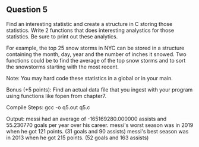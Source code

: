 ## Question 5

Find an interesting statistic and create a structure in C storing those statistics. Write 2 functions that does interesting analystics for those statistics. Be sure to print out these analytics.

For example, the top 25 snow storms in NYC can be stored in a structure containing the month, day, year and the number of inches it snowed. Two functions could be to find the average of the top snow storms and to sort the snowstorms starting with the most recent.

Note: You may hard code these statistics in a global or in your main.

Bonus (+5 points): Find an actual data file that you ingest with your program using functions like fopen from chapter7.

Compile Steps: gcc -o q5.out q5.c

Output: messi had an average of -165169280.000000 assists and 55.230770 goals per year over his career.
messi's worst season was in 2019 when he got 121 points. (31 goals and 90 assists)
messi's best season was in 2013 when he got 215 points. (52 goals and 163 assists)

